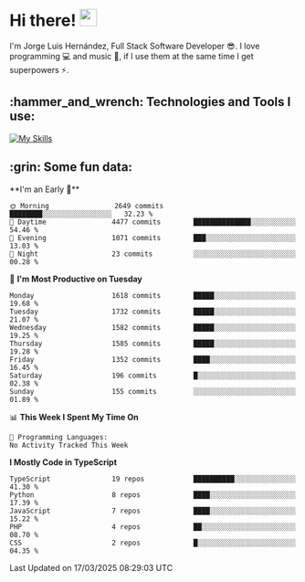 <h1 align="left">
 <abc>
  <br>Hi there! <img src="https://user-images.githubusercontent.com/42378118/110234147-e3259600-7f4e-11eb-95be-0c4047144dea.gif" width="30"><br>
 </abc>
</h1>

I'm Jorge Luis Hernández, Full Stack Software Developer :sunglasses:. I love programming :computer: and music :musical_score:, if I use them at the same time I get superpowers :zap:. 


<h2 align="left">:hammer_and_wrench: Technologies and Tools I use:</h2>

[![My Skills](https://skillicons.dev/icons?i=js,ts,html,css,py,vue,react,next,nest,postgres,mysql)](https://skillicons.dev)

<h2 align="left">:grin: Some fun data:</h2>
<!--START_SECTION:waka-->
**I'm an Early 🐤** 

```text
🌞 Morning                2649 commits        ████████░░░░░░░░░░░░░░░░░   32.23 % 
🌆 Daytime                4477 commits        ██████████████░░░░░░░░░░░   54.46 % 
🌃 Evening                1071 commits        ███░░░░░░░░░░░░░░░░░░░░░░   13.03 % 
🌙 Night                  23 commits          ░░░░░░░░░░░░░░░░░░░░░░░░░   00.28 % 
```
📅 **I'm Most Productive on Tuesday** 

```text
Monday                   1618 commits        █████░░░░░░░░░░░░░░░░░░░░   19.68 % 
Tuesday                  1732 commits        █████░░░░░░░░░░░░░░░░░░░░   21.07 % 
Wednesday                1582 commits        █████░░░░░░░░░░░░░░░░░░░░   19.25 % 
Thursday                 1585 commits        █████░░░░░░░░░░░░░░░░░░░░   19.28 % 
Friday                   1352 commits        ████░░░░░░░░░░░░░░░░░░░░░   16.45 % 
Saturday                 196 commits         █░░░░░░░░░░░░░░░░░░░░░░░░   02.38 % 
Sunday                   155 commits         ░░░░░░░░░░░░░░░░░░░░░░░░░   01.89 % 
```


📊 **This Week I Spent My Time On** 

```text
💬 Programming Languages: 
No Activity Tracked This Week
```

**I Mostly Code in TypeScript** 

```text
TypeScript               19 repos            ██████████░░░░░░░░░░░░░░░   41.30 % 
Python                   8 repos             ████░░░░░░░░░░░░░░░░░░░░░   17.39 % 
JavaScript               7 repos             ████░░░░░░░░░░░░░░░░░░░░░   15.22 % 
PHP                      4 repos             ██░░░░░░░░░░░░░░░░░░░░░░░   08.70 % 
CSS                      2 repos             █░░░░░░░░░░░░░░░░░░░░░░░░   04.35 % 
```




 Last Updated on 17/03/2025 08:29:03 UTC
<!--END_SECTION:waka-->
